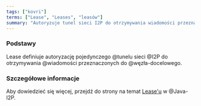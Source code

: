 ```yaml
---
tags: ["kovri"]
terms: ["Lease", "Leases", "leasów"]
summary: "Autoryzuje tunel sieci I2P do otrzymywania wiadomości przeznaczonych do węzła docelowego."
---
```


### Podstawy

Lease definiuje autoryzację pojedynczego @tunelu sieci @I2P do otrzymywania @wiadomości przeznaczonych do @węzła-docelowego.

### Szczegółowe informacje

Aby dowiedzieć się więcej, przejdź do strony na temat [Lease'u](https://geti2p.net/spec/common-structures#lease) w @Java-I2P.
